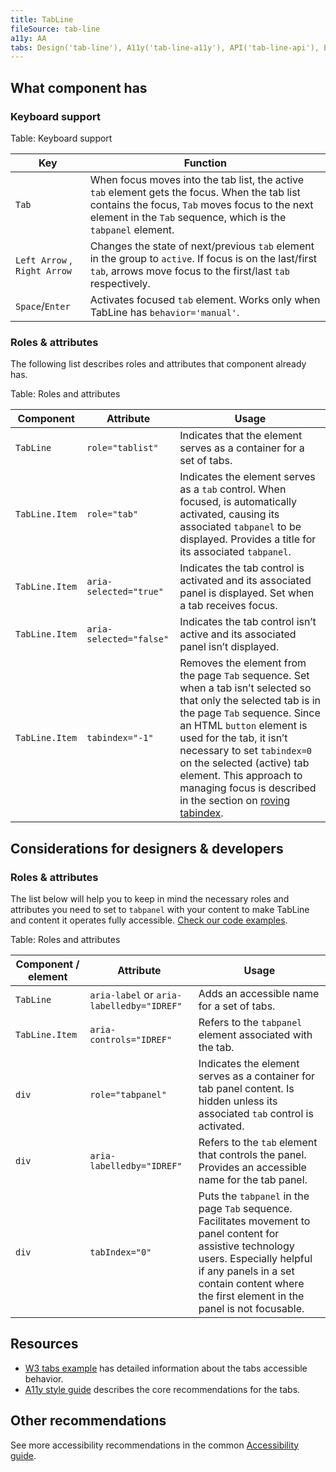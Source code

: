 ```yaml
---
title: TabLine
fileSource: tab-line
a11y: AA
tabs: Design('tab-line'), A11y('tab-line-a11y'), API('tab-line-api'), Example('tab-line-code'), Changelog('tab-line-changelog')
---
```


## What component has

### Keyboard support

Table: Keyboard support

| Key                          | Function                                                                                                                                                                                                         |
| ---------------------------- | ---------------------------------------------------------------------------------------------------------------------------------------------------------------------------------------------------------------- |
| `Tab`                        | When focus moves into the tab list, the active `tab` element gets the focus. When the tab list contains the focus, `Tab` moves focus to the next element in the `Tab` sequence, which is the `tabpanel` element. |
| `Left Arrow` , `Right Arrow` | Changes the state of next/previous `tab` element in the group to `active`. If focus is on the last/first `tab`, arrows move focus to the first/last `tab` respectively.                                          |
| `Space`/`Enter`              | Activates focused `tab` element. Works only when TabLine has `behavior='manual'`.                                                                                                                                |

### Roles & attributes

The following list describes roles and attributes that component already has.

Table: Roles and attributes

| Component           | Attribute               | Usage                                                                                                                                                                                                                                                                                                                                                                                                                              |
| ------------------- | ----------------------- | ---------------------------------------------------------------------------------------------------------------------------------------------------------------------------------------------------------------------------------------------------------------------------------------------------------------------------------------------------------------------------------------------------------------------------------- |
| `TabLine`           | `role="tablist"`        | Indicates that the element serves as a container for a set of tabs.                                                                                                                                                                                                                                                                                                                                                                |
| `TabLine.Item`      | `role="tab"`            | Indicates the element serves as a `tab` control. When focused, is automatically activated, causing its associated `tabpanel` to be displayed. Provides a title for its associated `tabpanel`.                                                                                                                                                                                                                                      |
| `TabLine.Item`      | `aria-selected="true"`  | Indicates the tab control is activated and its associated panel is displayed. Set when a tab receives focus.                                                                                                                                                                                                                                                                                                                       |
| `TabLine.Item`      | `aria-selected="false"` | Indicates the tab control isn’t active and its associated panel isn’t displayed.                                                                                                                                                                                                                                                                                                                                                   |
| `TabLine.Item`      | `tabindex="-1"`         | Removes the element from the page `Tab` sequence. Set when a tab isn’t selected so that only the selected tab is in the page `Tab` sequence. Since an HTML `button` element is used for the tab, it isn’t necessary to set `tabindex=0` on the selected (active) tab element. This approach to managing focus is described in the section on [roving tabindex](https://www.w3.org/TR/wai-aria-practices-1.1/#kbd_roving_tabindex). |

## Considerations for designers & developers

### Roles & attributes

The list below will help you to keep in mind the necessary roles and attributes you need to set to `tabpanel` with your content to make TabLine and content it operates fully accessible. [Check our code examples](/components/tab-line/tab-line-code).

Table: Roles and attributes

| Component / element | Attribute                 | Usage                                                                                                                                                                                                                                  |
| ------------------- | ------------------------- | -------------------------------------------------------------------------------------------------------------------------------------------------------------------------------------------------------------------------------------- |
| `TabLine`           | `aria-label` or `aria-labelledby="IDREF"` | Adds an accessible name for a set of tabs.                                                                                                                                                                            |
| `TabLine.Item`      | `aria-controls="IDREF"`   | Refers to the `tabpanel` element associated with the tab.                                                                                                                                                                              |
| `div`               | `role="tabpanel"`         | Indicates the element serves as a container for tab panel content. Is hidden unless its associated `tab` control is activated.                                                                                                         |
| `div`               | `aria-labelledby="IDREF"` | Refers to the `tab` element that controls the panel. Provides an accessible name for the tab panel.                                                                                                                                    |
| `div`               | `tabIndex="0"`            | Puts the `tabpanel` in the page `Tab` sequence. Facilitates movement to panel content for assistive technology users. Especially helpful if any panels in a set contain content where the first element in the panel is not focusable. |

## Resources

- [W3 tabs example](https://www.w3.org/TR/wai-aria-practices-1.1/examples/tabs/tabs-1/tabs.html) has detailed information about the tabs accessible behavior.
- [A11y style guide](https://a11y-style-guide.com/style-guide/section-structure.html#kssref-structure-tabs) describes the core recommendations for the tabs.

## Other recommendations

See more accessibility recommendations in the common [Accessibility guide](/core-principles/a11y/a11y).
